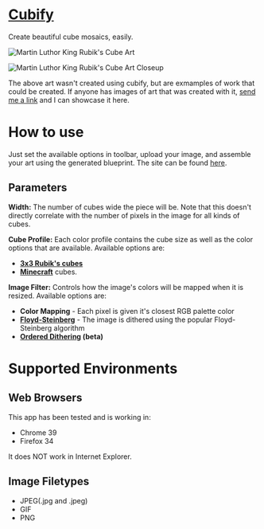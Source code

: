 [Cubify](http://abefehr.com/cubify/)
======

Create beautiful cube mosaics, easily.

![Martin Luthor King Rubik's Cube Art](http://api.ning.com/files/kV4MbYiv7oQmd9OcINNPMSwdUVegnN1*ev7-JuE-o4CyaSz1aTvgB0jMsHY9KoaQKg0LzPTRyiDFwD*0usqXwXj5sPOyAw3n/1082081843.jpeg)

![Martin Luthor King Rubik's Cube Art Closeup](https://c1.staticflickr.com/5/4083/5047234667_43cede6b18_z.jpg)

The above art wasn't created using cubify, but are exmamples of work that could be created. If anyone has images of art that was created with it, [send me a link](mailto:abe.fehr@gmail.com) and I can showcase it here.

How to use
==========
Just set the available options in toolbar, upload your image, and assemble your art using the generated blueprint. The site can be found [here](http://abefehr.com/cubify/).

Parameters
----------
**Width:** The number of cubes wide the piece will be. Note that this doesn't directly correlate with the number of pixels in the image for all kinds of cubes.

**Cube Profile:** Each color profile contains the cube size as well as the color options that are available. Available options are:

- [**3x3 Rubik's cubes**](https://en.wikipedia.org/wiki/Rubik%27s_Cube)
- [**Minecraft**](https://minecraft.net/) cubes.

**Image Filter:** Controls how the image's colors will be mapped when it is resized. Available options are:

- **Color Mapping** - Each pixel is given it's closest RGB palette color
- [**Floyd-Steinberg**](https://en.wikipedia.org/wiki/Floyd%E2%80%93Steinberg_dithering) - The image is dithered using the popular Floyd-Steinberg algorithm
- **[Ordered Dithering](https://en.wikipedia.org/wiki/Ordered_dithering) (beta)**


Supported Environments
======================

Web Browsers
------------
This app has been tested and is working in:
- Chrome 39
- Firefox 34

It does NOT work in Internet Explorer.

Image Filetypes
---------------
- JPEG(.jpg and .jpeg)
- GIF
- PNG

